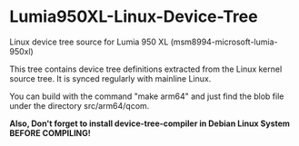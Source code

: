 # Lumia950XL-Linux-Device-Tree
Linux device tree source for Lumia 950 XL (msm8994-microsoft-lumia-950xl)

This tree contains device tree definitions extracted from the Linux
kernel source tree. It is synced regularly with mainline Linux.

You can build with the command "make arm64" and just find the blob file under the directory src/arm64/qcom.

**Also, Don't forget to install device-tree-compiler in Debian Linux System BEFORE COMPILING!**
